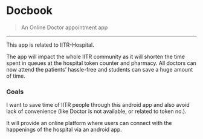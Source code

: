 # Docbook
> An Online Doctor appointment app 
---

This app is related to IITR-Hospital.

The app will impact the whole IITR community as it will shorten the time spent in queues at the hospital token counter and pharmacy. All doctors can now attend the patients’ hassle-free and students can save a huge amount of time. 

### Goals

I want to save time of IITR people through this android app and also avoid lack of convenience (like Doctor is not available, or related to token no.).

It will provide an online platform where users can connect with the happenings of the hospital via an android app. 	

